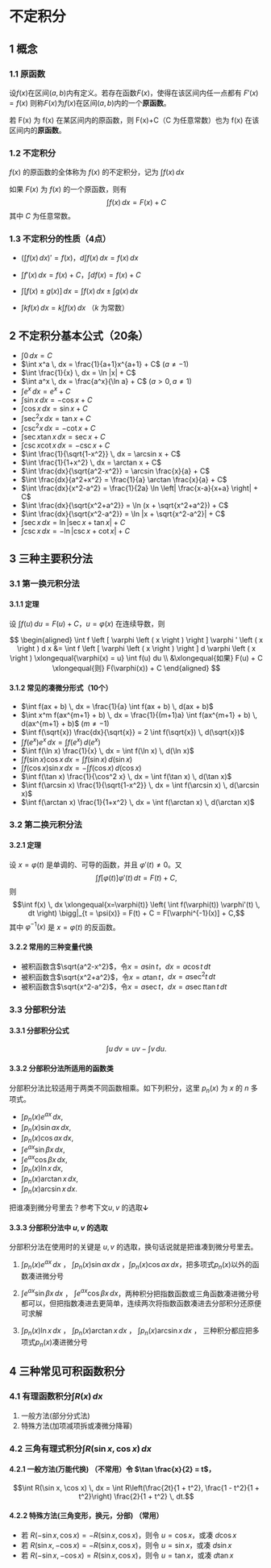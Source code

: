 # 不定积分

## 1 概念

### 1.1 原函数

设$f(x)$在区间$(a,b)$内有定义。若存在函数$F(x)$，使得在该区间内任一点都有  $F'(x)=f(x)$  则称$F(x)$为$f(x)$在区间$(a,b)$内的一个**原函数**。

若 F(x) 为 f(x) 在某区间内的原函数，则 F(x)+C（C 为任意常数）也为 f(x) 在该区间内的**原函数**。

### 1.2 不定积分

$f(x)$ 的原函数的全体称为 $f(x)$ 的不定积分，记为 $\int f(x) \, dx$

如果 $F(x)$ 为 $f(x)$ 的一个原函数，则有 $$\int f(x) \, dx = F(x) + C$$ 其中 $C$ 为任意常数。

### 1.3 不定积分的性质（4点）

-  $\left ( \int f(x) \, dx \right )' = f(x)$，$d \int f(x) \, dx = f(x) \, dx$

-  $\int f'(x) \, dx = f(x) + C$，$\int df(x) = f(x) + C$

-  $\int [f(x) \pm g(x)] \, dx = \int f(x) \, dx \pm \int g(x) \, dx$

-  $\int k f(x) \, dx = k \int f(x) \, dx$ （$k$ 为常数）

## 2 不定积分基本公式（20条）

- $\int 0 \, dx = C$
- $\int x^a \, dx = \frac{1}{a+1}x^{a+1} + C$ $(a \ne -1)$
- $\int \frac{1}{x} \, dx = \ln |x| + C$
- $\int a^x \, dx = \frac{a^x}{\ln a} + C$ $(a > 0, a \ne 1)$
- $\int e^x \, dx = e^x + C$
- $\int \sin x \, dx = -\cos x + C$
- $\int \cos x \, dx = \sin x + C$
- $\int \sec^2 x \, dx = \tan x + C$
- $\int \csc^2 x \, dx = -\cot x + C$
- $\int \sec x \tan x \, dx = \sec x + C$
- $\int \csc x \cot x \, dx = -\csc x + C$
- $\int \frac{1}{\sqrt{1-x^2}} \, dx = \arcsin x + C$
- $\int \frac{1}{1+x^2} \, dx = \arctan x + C$
- $\int \frac{dx}{\sqrt{a^2-x^2}} = \arcsin \frac{x}{a} + C$
- $\int \frac{dx}{a^2+x^2} = \frac{1}{a} \arctan \frac{x}{a} + C$
- $\int \frac{dx}{x^2-a^2} = \frac{1}{2a} \ln \left| \frac{x-a}{x+a} \right| + C$
- $\int \frac{dx}{\sqrt{x^2+a^2}} = \ln (x + \sqrt{x^2+a^2}) + C$
- $\int \frac{dx}{\sqrt{x^2-a^2}} = \ln |x + \sqrt{x^2-a^2}| + C$
- $\int \sec x \, dx = \ln |\sec x + \tan x| + C$
- $\int \csc x \, dx = -\ln |\csc x + \cot x| + C$

## 3 三种主要积分法

### 3.1 第一换元积分法

#### 3.1.1 定理 
设 $\int f(u) \, du = F(u) + C$，$u = \varphi(x)$ 在连续导数，则

$$ 
\begin{aligned} 
\int f \left [ \varphi \left ( x \right ) \right ] \varphi ' \left ( x \right ) d x &= \int f \left [ \varphi \left ( x \right ) \right ] d \varphi \left ( x \right ) \xlongequal{\varphi(x) = u} \int f(u) du 
\\ &\xlongequal{如果} F(u) + C \xlongequal{则} F(\varphi(x)) + C 
\end{aligned} 
$$
#### 3.1.2 常见的凑微分形式（10个）

- $\int f(ax + b) \, dx = \frac{1}{a} \int f(ax + b) \, d(ax + b)$
- $\int x^m f(ax^{m+1} + b) \, dx = \frac{1}{(m+1)a} \int f(ax^{m+1} + b) \, d(ax^{m+1} + b)$ $(m \ne -1)$
- $\int f(\sqrt{x}) \frac{dx}{\sqrt{x}} = 2 \int f(\sqrt{x}) \, d(\sqrt{x})$
- $\int f(e^x) e^x \, dx = \int f(e^x) \, d(e^x)$
- $\int f(\ln x) \frac{1}{x} \, dx = \int f(\ln x) \, d(\ln x)$
- $\int f(\sin x) \cos x \, dx = \int f(\sin x) \, d(\sin x)$
- $\int f(\cos x) \sin x \, dx = -\int f(\cos x) \, d(\cos x)$
- $\int f(\tan x) \frac{1}{\cos^2 x} \, dx = \int f(\tan x) \, d(\tan x)$
- $\int f(\arcsin x) \frac{1}{\sqrt{1-x^2}} \, dx = \int f(\arcsin x) \, d(\arcsin x)$
- $\int f(\arctan x) \frac{1}{1+x^2} \, dx = \int f(\arctan x) \, d(\arctan x)$

### 3.2 第二换元积分法

#### 3.2.1 定理
设 $x = \varphi(t)$ 是单调的、可导的函数，并且 $\varphi'(t) \neq 0$。又$$\int f[\varphi(t)] \varphi'(t) \, dt = F(t) + C,$$则$$\int f(x) \, dx \xlongequal{x=\varphi(t)} \left( \int f(\varphi(t)) \varphi'(t) \, dt \right) \bigg|_{t = \psi(x)} = F(t) + C = F[\varphi^{-1}(x)] + C,$$其中 $\varphi^{-1}(x)$ 是 $x = \varphi(t)$ 的反函数。


#### 3.2.2 常用的三种变量代换

- 被积函数含$\sqrt{a^2-x^2}$，令$x=a\sin t$，$dx=a\cos t\,dt$
- 被积函数含$\sqrt{x^2+a^2}$，令$x=a\tan t$，$dx=a\sec^2t\,dt$
- 被积函数含$\sqrt{x^2-a^2}$，令$x=a\sec t$，$dx=a\sec t\tan t\,dt$

### 3.3 分部积分法

#### 3.3.1 分部积分公式
   $$\int u \, dv = uv - \int v \, du.$$
   


#### 3.3.2 分部积分法所适用的函数类

分部积分法比较适用于两类不同函数相乘。如下列积分，这里 $p_n(x)$ 为 $x$ 的 $n$ 多项式。
   - $\int p_n(x) e^{ax} \, dx,$
   - $\int p_n(x) \sin ax \, dx,$
   - $\int p_n(x) \cos ax \, dx,$
   - $\int e^{ax} \sin \beta x \, dx,$
   - $\int e^{ax} \cos \beta x \, dx,$
   - $\int p_n(x) \ln x \, dx,$
   - $\int p_n(x) \arctan x \, dx,$
   - $\int p_n(x) \arcsin x \, dx.$

把谁凑到微分号里去？参考下文$u, v$ 的选取ↆ

#### 3.3.3 分部积分法中 $u, v$ 的选取
   分部积分法在使用时的关键是 $u, v$ 的选取，换句话说就是把谁凑到微分号里去。

   1. $\int p_n(x) e^{ax} \, dx$ ， $\int p_n(x) \sin ax \, dx$ ，$\int p_n(x) \cos ax \, dx$，把多项式$p_n(x)$以外的函数凑进微分号

   2. $\int e^{ax} \sin \beta x \, dx$ ， $\int e^{ax} \cos \beta x \, dx$，两种积分把指数函数或三角函数凑进微分号都可以，但把指数凑进去更简单，连续两次将指数函数凑进去分部积分还原便可求解

   3. $\int p_n(x) \ln x \, dx$ ， $\int p_n(x) \arctan x \, dx$ ， $\int p_n(x) \arcsin x \, dx$ ， 三种积分都应把多项式$p_n(x)$凑进微分号

## 4 三种常见可积函数积分

### 4.1 有理函数积分$\int R(x) \, dx$

1. 一般方法(部分分式法)
2. 特殊方法(加项减项拆或凑微分降幂)

### 4.2 三角有理式积分$\int R(\sin x, \cos x) \, dx$

#### 4.2.1 **一般方法(万能代换)**  （不常用）令 $\tan \frac{x}{2} = t$，  
   $$\int R(\sin x, \cos x) \, dx = \int R\left(\frac{2t}{1 + t^2}, \frac{1 - t^2}{1 + t^2}\right) \frac{2}{1 + t^2} \, dt.$$

#### 4.2.2 **特殊方法(三角变形，换元，分部)**  （常用）

- 若 $R(-\sin x, \cos x) = -R(\sin x, \cos x)$，则令 $u = \cos x$，或凑 $d\cos x$
- 若 $R(\sin x, -\cos x) = -R(\sin x, \cos x)$，则令 $u = \sin x$，或凑 $d\sin x$
- 若 $R(-\sin x, -\cos x) = R(\sin x, \cos x)$，则令 $u = \tan x$，或凑 $d\tan x$